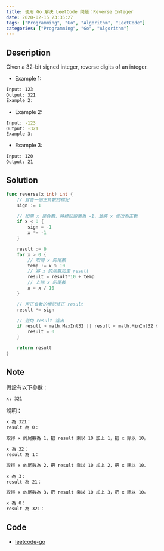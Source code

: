 ```yaml
---
title: 使用 Go 解決 LeetCode 問題：Reverse Integer
date: 2020-02-15 23:35:27
tags: ["Programming", "Go", "Algorithm", "LeetCode"]
categories: ["Programming", "Go", "Algorithm"]
---
```


## Description

Given a 32-bit signed integer, reverse digits of an integer.

- Example 1:

```BASH
Input: 123
Output: 321
Example 2:
```

- Example 2:

```BASH
Input: -123
Output: -321
Example 3:
```

- Example 3:

```BASH
Input: 120
Output: 21
```

## Solution

```GO
func reverse(x int) int {
	// 宣告一個正負數的標記
	sign := 1

	// 如果 x 是負數，將標記設置為 -1，並將 x 修改為正數
	if x < 0 {
		sign = -1
		x *= -1
	}

	result := 0
	for x > 0 {
		// 取得 x 的尾數
		temp := x % 10
		// 將 x 的尾數加至 result
		result = result*10 + temp
		// 去除 x 的尾數
		x = x / 10
	}

	// 用正負數的標記修正 result
	result *= sign

	// 避免 result 溢出
	if result > math.MaxInt32 || result < math.MinInt32 {
		result = 0
	}

	return result
}
```

## Note

假設有以下參數：

```BASH
x: 321
```

說明：

```BASH
x 為 321：
result 為 0：

取得 x 的尾數為 1，把 result 乘以 10 加上 1，把 x 除以 10。

x 為 32：
result 為 1：

取得 x 的尾數為 2，把 result 乘以 10 加上 2，把 x 除以 10。

x 為 3：
result 為 21：

取得 x 的尾數為 3，把 result 乘以 10 加上 3，把 x 除以 10。

x 為 0：
result 為 321：
```

## Code

- [leetcode-go](https://github.com/memochou1993/leetcode-go)
